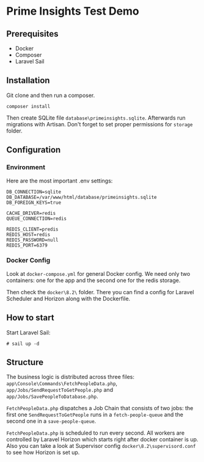 # Prime Insights Test Demo

## Prerequisites

-   Docker
-   Composer
-   Laravel Sail

## Installation

Git clone and then run a composer.

```
composer install
```

Then create SQLite file `database\primeinsights.sqlite`.
Afterwards run migrations with Artisan. Don't forget to set proper permissions for `storage` folder.

## Configuration

### Environment

Here are the most important .env settings:

```
DB_CONNECTION=sqlite
DB_DATABASE=/var/www/html/database/primeinsights.sqlite
DB_FOREIGN_KEYS=true

CACHE_DRIVER=redis
QUEUE_CONNECTION=redis

REDIS_CLIENT=predis
REDIS_HOST=redis
REDIS_PASSWORD=null
REDIS_PORT=6379
```

### Docker Config

Look at `docker-compose.yml` for general Docker config. We need only two containers: one for the app and the second one for the redis storage.

Then check the `docker\8.2\` folder. There you can find a config for Laravel Scheduler and Horizon along with the Dockerfile.

## How to start

Start Laravel Sail:

```
# sail up -d
```

## Structure

The business logic is distributed across three files: `app\Console\Commands\FetchPeopleData.php`, `app/Jobs/SendRequestToGetPeople.php` and `app/Jobs/SavePeopleToDatabase.php`.

`FetchPeopleData.php` dispatches a Job Chain that consists of two jobs: the first one `SendRequestToGetPeople` runs in a `fetch-people-queue` and the second one in a `save-people-queue`.

`FetchPeopleData.php` is scheduled to run every second. All workers are controlled by Laravel Horizon which starts right after docker container is up. Also you can take a look at Supervisor config `docker\8.2\supervisord.conf` to see how Horizon is set up.

